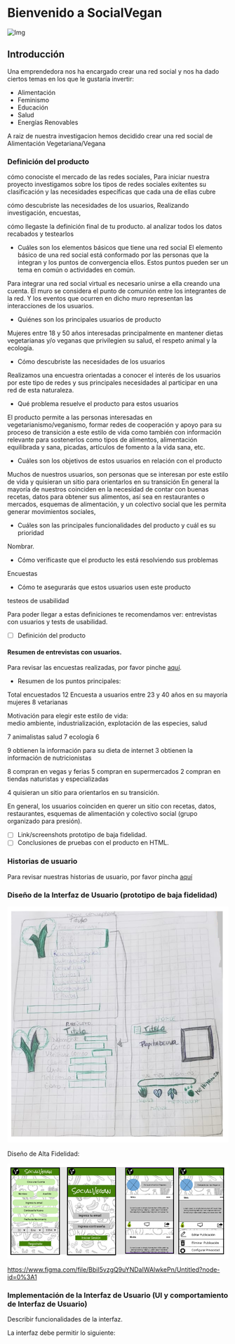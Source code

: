 # Bienvenido a SocialVegan

![Img](..\src\imagenes\socialVeganInicio.png)
## Introducción

Una emprendedora nos ha encargado crear una red social y nos ha dado ciertos temas
en los que le gustaría invertir:

* Alimentación
* Feminismo
* Educación
* Salud
* Energías Renovables

A raiz de nuestra investigacion hemos decidido crear una red social de Alimentación Vegetariana/Vegana

### Definición del producto

cómo conociste el mercado de las redes sociales,
Para iniciar nuestra proyecto investigamos sobre los tipos de redes sociales exitentes su clasificación y las necesidades específicas que cada una de ellas cubre

cómo descubriste las necesidades de los usuarios,
Realizando investigación, encuestas, 

cómo llegaste  la definición final de tu producto.
al analizar todos los datos recabados y testearlos

* Cuáles son los elementos básicos que tiene una red social
El elemento básico de una red social está conformado por las personas que la integran y los puntos de convergencia ellos. Estos puntos pueden ser un tema en común o actividades en común.

Para integrar una red social virtual es necesario unirse a ella creando una cuenta.
El muro se considera el punto de comunión entre los integrantes de la red. Y los eventos que ocurren en dicho muro representan las interacciones de los usuarios.


* Quiénes son los principales usuarios de producto

Mujeres entre 18 y 50 años interesadas principalmente en mantener dietas vegetarianas y/o veganas que privilegien su salud, el respeto animal y la ecología.

* Cómo descubriste las necesidades de los usuarios

Realizamos una encuestra orientadas a conocer el interés de los usuarios por este tipo de redes y sus principales necesidades al participar en una red de esta naturaleza.

* Qué problema resuelve el producto para estos usuarios

El producto permite a las personas interesadas en vegetarianismo/veganismo, formar redes de cooperación y apoyo para su proceso de transición a este estilo de vida como también con información relevante para sostenerlos como tipos de alimentos, alimentación equilibrada y sana, picadas, artículos de fomento a la vida sana, etc.

* Cuáles son los objetivos de estos usuarios en relación con el producto

Muchos de nuestros usuarios, son personas que se interesan por este estilo de vida y quisieran un sitio para orientarlos en su transición
En general la mayoría de nuestros coinciden en la necesidad de contar con buenas recetas, datos para obtener sus alimentos, así sea en restaurantes o mercados, esquemas de alimentación, y un colectivo social que les permita  generar movimientos sociales,

* Cuáles son las principales funcionalidades del producto y cuál es su prioridad

Nombrar.

* Cómo verificaste que el producto les está resolviendo sus problemas

Encuestas

* Cómo te asegurarás que estos usuarios usen este producto

testeos de usabilidad


Para poder llegar a estas definiciones te recomendamos ver: entrevistas con
usuarios y tests de usabilidad.

* [ ] Definición del producto


#### Resumen de entrevistas con usuarios.
Para revisar las encuestas realizadas, por favor pinche 
[aquí](https://es.surveymonkey.com/results/SM-YV92YGDQV/).

* Resumen de los puntos principales:

Total encuestados 12
Encuesta a usuarios entre 23 y 40 años
en su mayoría mujeres
8 vetarianas

Motivación para elegir este estilo de vida:  
medio ambiente, industrialización, explotación de las especies, salud

7 animalistas
salud 7
ecología 6

9 obtienen la información para su dieta de internet
3 obtienen la información de nutricionistas

8 compran en vegas y ferias
5 compran en supermercados
2 compran en tiendas naturistas y especializadas

4 quisieran un sitio para orientarlos en su transición.

En general, los usuarios coinciden en querer un sitio con recetas, datos, restaurantes, esquemas de alimentación y colectivo social (grupo organizado para presión).


* [ ] Link/screenshots prototipo de baja fidelidad.
* [ ] Conclusiones de pruebas con el producto en HTML.

### Historias de usuario
Para revisar nuestras historias de usuario, por favor pincha
[aquí](https://drive.google.com/drive/folders/1pvTZKcE55xdAUkaaZS0a6C-rbvwYRHWf)


### Diseño de la Interfaz de Usuario (prototipo de baja fidelidad)

![](\src\imagenes\PBF.png)



Diseño de Alta Fidelidad:

![](\src\imagenes\socialVegan.png)

https://www.figma.com/file/BbiI5vzgQ9uYNDaIWAlwkePn/Untitled?node-id=0%3A1


### Implementación de la Interfaz de Usuario (UI y comportamiento de Interfaz de Usuario)

Describir funcionalidades de la interfaz.

La interfaz debe permitir lo siguiente:
